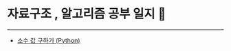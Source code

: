 # 자료구조 , 알고리즘 공부 일지 📑
___

+ <a href="https://github.com/DevJaepaL/TIL/blob/main/Algorithm/isPrime.py">소수 값 구하기 (Python)</a>
